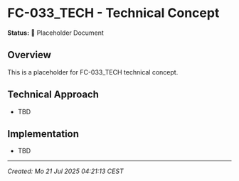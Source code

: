 # FC-033_TECH - Technical Concept

**Status:** 🚧 Placeholder Document

## Overview
This is a placeholder for FC-033_TECH technical concept.

## Technical Approach
- TBD

## Implementation
- TBD

---
*Created: Mo 21 Jul 2025 04:21:13 CEST*
